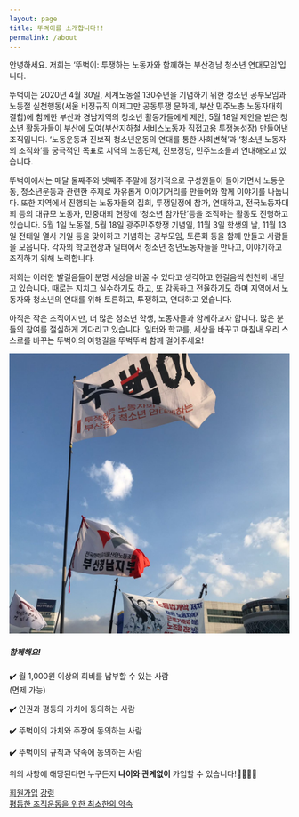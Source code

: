 ```yaml
---
layout: page
title: 뚜벅이를 소개합니다!!
permalink: /about
---
```


<div class="row justify-content-between">
<div class="col-md-8 pr-5">

<p>안녕하세요. 저희는 ‘뚜벅이: 투쟁하는 노동자와 함께하는 부산경남 청소년 연대모임’입니다.</p>

<p>뚜벅이는 2020년 4월 30일, 세계노동절 130주년을 기념하기 위한 청소년 공부모임과 노동절 실천행동(서울 비정규직 이제그만 공동투쟁 문화제, 부산 민주노총 노동자대회 결합)에 함께한 부산과 경남지역의 청소년 활동가들에게 제안, 5월 18일 제안을 받은 청소년 활동가들이 부산에 모여(부산지하철 서비스노동자 직접고용 투쟁농성장) 만들어낸 조직입니다. ‘노동운동과 진보적 청소년운동의 연대를 통한 사회변혁’과 ‘청소년 노동자의 조직화’를 궁극적인 목표로 지역의 노동단체, 진보정당, 민주노조들과 연대해오고 있습니다.</p>

<p>뚜벅이에서는 매달 둘째주와 넷째주 주말에 정기적으로 구성원들이 돌아가면서 노동운동, 청소년운동과 관련한 주제로 자유롭게 이야기거리를 만들어와 함께 이야기를 나눕니다. 또한 지역에서 진행되는 노동자들의 집회, 투쟁일정에 참가, 연대하고, 전국노동자대회 등의 대규모 노동자, 민중대회 현장에 ‘청소년 참가단’등을 조직하는 활동도 진행하고 있습니다. 5월 1일 노동절, 5월 18일 광주민주항쟁 기념일, 11월 3일 학생의 날, 11월 13일 전태일 열사 기일 등을 맞이하고 기념하는 공부모임, 토론회 등을 함께 만들고 사람들을 모읍니다. 각자의 학교현장과 일터에서 청소년 청년노동자들을 만나고, 이야기하고 조직하기 위해 노력합니다.</p>

<p>저희는 이러한 발걸음들이 분명 세상을 바꿀 수 있다고 생각하고 한걸음씩 천천히 내딛고 있습니다. 때로는 지치고 실수하기도 하고, 또 감동하고 전율하기도 하며 지역에서 노동자와 청소년의 연대를 위해 토론하고, 투쟁하고, 연대하고 있습니다. </p>

<p>아직은 작은 조직이지만, 더 많은 청소년 학생, 노동자들과 함께하고자 합니다. 많은 분들의 참여를 절실하게 기다리고 있습니다. 일터와 학교를, 세상을 바꾸고 마침내 우리 스스로를 바꾸는 뚜벅이의 여행길을 뚜벅뚜벅 함께 걸어주세요!</p>


<p class="mb-5"><img class="shadow-lg" src="/assets/images/about/flag.jpg" alt="뚜벅이 깃발이 펄럭이고 있다." /></p>

</div>

<div class="col-md-4">

<div class="sticky-top sticky-top-80">
<h5>함께해요!</h5>
<p>✔️ 월 1,000원 이상의 회비를 납부할 수 있는 사람<br>(면제 가능)</p>
<p>✔️ 인권과 평등의 가치에 동의하는 사람</p>
<p>✔️ 뚜벅이의 가치와 주장에 동의하는 사람</p>
<p>✔️ 뚜벅이의 규칙과 약속에 동의하는 사람</p>
<p>위의 사항에 해당된다면 누구든지 <strong>나이와 관계없이</strong> 가입할 수 있습니다!🏃‍♀️🏃‍♀️</p>

<a target="_blank" href="https://docs.google.com/forms/d/e/1FAIpQLSeLgQe8eUREB_2X3UuU7xPDZn7oXSByDPHu7XDZyK2Z4j93Fg/viewform?usp=sf_link" class="btn btn-danger">회원가입</a>
<a target="_blank" href="/post/2020/06/27/platform/" class="btn btn-primary">강령</a><br>
<a target="_blank" href="/post/2020/06/27/for_equality/" class="btn btn-primary">평등한 조직운동을 위한 최소한의 약속</a>

<br>
<br>


</div>
</div>
</div>
